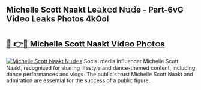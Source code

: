 ## Michelle Scott Naakt Le𝚊k𝚎d N𝚞𝚍e - Part-6vG Vid𝚎o Le𝚊ks Photos 4kOoI

# <h2><a href="http://fb4yau.evod.top/?m=Michelle+Scott+Naakt">🔗 👉🔴 Michelle Scott Naakt Vid𝚎o Ph𝚘t𝚘s</a></h2>

[![Michelle Scott Naakt N𝚞d𝚎s](https://i.imgur.com/8V9OHl7.gif)](http://fb4yau.evod.top/?m=Michelle+Scott+Naakt)
Social media influencer Michelle Scott Naakt, recognized for sharing lifestyle and dance-themed content, including dance performances and vlogs. The public's trust Michelle Scott Naakt and admiration are essential for the success of a public figure. 
